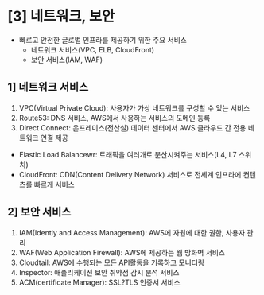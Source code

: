 # [3] 네트워크, 보안
- 빠르고 안전한 글로벌 인프라를 제공하기 위한 주요 서비스
	- 네트워크 서비스(VPC, ELB, CloudFront)
	- 보안 서비스(IAM, WAF)
## 1] 네트워크 서비스
1. VPC(Virtual Private Cloud): 사용자가 가상 네트워크를 구성할 수 있는 서비스
2. Route53: DNS 서비스, AWS에서 사용하는 서비스의 도메인 등록
3. Direct Connect: 온프레미스(전산실) 데이터 센터에서 AWS 클라우드 간 전용 네트워크 연결 제공
- Elastic Load Balancewr: 트래픽을 여러개로 분산시켜주는 서비스(L4, L7 스위치)
- CloudFront: CDN(Content Delivery Network) 서비스로 전세계 인프라에 컨텐츠를 빠르게 서비스

## 2] 보안 서비스
1. IAM(Identiy and Access Management): AWS에 자원에 대한 권한, 사용자 관리
2. WAF(Web Application Firewall): AWS에 제공하는 웹 방화벽 서비스
3. Cloudtail: AWS에 수행되는 모든 API활동을 기록하고 모니터링
4. Inspector: 애플리케이션 보안 취약점 감시 분석 서비스
5. ACM(certificate Manager): SSL?TLS 인증서 서비스
